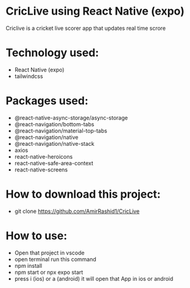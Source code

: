 # CricLive using React Native (expo)
 Criclive is a cricket live scorer app that updates real time scrore 
# Technology used:
  - React Native (expo)
  - tailwindcss

# Packages used:
  - @react-native-async-storage/async-storage
  - @react-navigation/bottom-tabs
  - @react-navigation/material-top-tabs
  - @react-navigation/native
  - @react-navigation/native-stack
  - axios
  - react-native-heroicons
  - react-native-safe-area-context
  - react-native-screens

# How to download this project:
  - git clone https://github.com/AmirRashid1/CricLive

# How to use:
  - Open that project in vscode
  - open terminal run this command
  - npm install
  - npm start or npx expo start
  - press i (ios) or a (android) it will open that App in ios or android 
